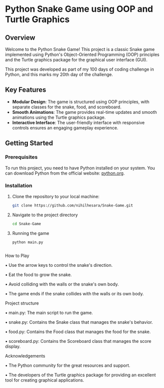 # Python Snake Game using OOP and Turtle Graphics

## Overview

Welcome to the Python Snake Game! This project is a classic Snake game implemented using Python's Object-Oriented Programming (OOP) principles and the Turtle graphics package for the graphical user interface (GUI).

This project was developed as part of my 100 days of coding challenge in Python, and this marks my 20th day of the challenge.

## Key Features

- **Modular Design**: The game is structured using OOP principles, with separate classes for the snake, food, and scoreboard.
- **Smooth Animations**: The game provides real-time updates and smooth animations using the Turtle graphics package.
- **Interactive Interface**: The user-friendly interface with responsive controls ensures an engaging gameplay experience.

## Getting Started

### Prerequisites

To run this project, you need to have Python installed on your system. You can download Python from the official website: [python.org](https://www.python.org/).

### Installation

1. Clone the repository to your local machine:

   ```bash
   git clone https://github.com/nihilhesara/Snake-Game.git
   
2. Navigate to the project directory

   ```bash
   cd Snake-Game

4. Running the game

   ```bash
   python main.py
   


How to Play


• Use the arrow keys to control the snake's direction.

• Eat the food to grow the snake.

• Avoid colliding with the walls or the snake's own body.

• The game ends if the snake collides with the walls or its own body.




Project structure 


• main.py: The main script to run the game.

• snake.py: Contains the Snake class that manages the snake's behavior.

• food.py: Contains the Food class that manages the food for the snake.

• scoreboard.py: Contains the Scoreboard class that manages the score display.



Acknowledgements


• The Python community for the great resources and support.

• The developers of the Turtle graphics package for providing an excellent tool for creating graphical applications.
